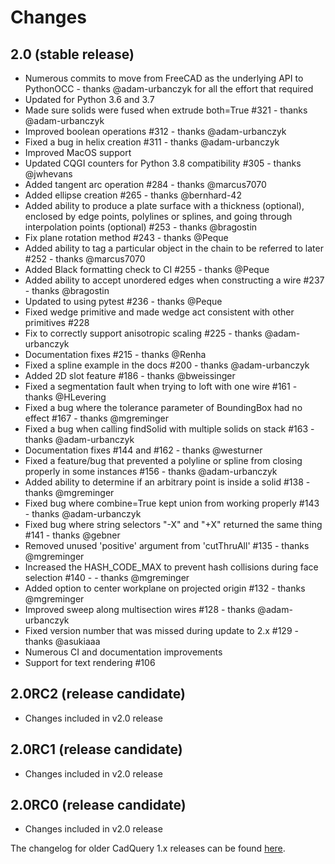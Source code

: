 Changes
=======

2.0 (stable release)
------
   * Numerous commits to move from FreeCAD as the underlying API to PythonOCC - thanks @adam-urbanczyk for all the effort that required
   * Updated for Python 3.6 and 3.7
   * Made sure solids were fused when extrude both=True #321 - thanks @adam-urbanczyk
   * Improved boolean operations #312 - thanks @adam-urbanczyk
   * Fixed a bug in helix creation #311 - thanks @adam-urbanczyk
   * Improved MacOS support
   * Updated CQGI counters for Python 3.8 compatibility #305 - thanks @jwhevans
   * Added tangent arc operation #284 - thanks @marcus7070
   * Added ellipse creation #265 - thanks @bernhard-42
   * Added ability to produce a plate surface with a thickness (optional), enclosed by edge points, polylines or splines, and going through interpolation points (optional) #253 - thanks @bragostin
   * Fix plane rotation method #243 - thanks @Peque
   * Added ability to tag a particular object in the chain to be referred to later #252 - thanks @marcus7070
   * Added Black formatting check to CI #255 - thanks @Peque
   * Added ability to accept unordered edges when constructing a wire #237 - thanks @bragostin
   * Updated to using pytest #236 - thanks @Peque
   * Fixed wedge primitive and made wedge act consistent with other primitives #228
   * Fix to correctly support anisotropic scaling #225 - thanks @adam-urbanczyk
   * Documentation fixes #215 - thanks @Renha
   * Fixed a spline example in the docs #200 - thanks @adam-urbanczyk
   * Added 2D slot feature #186 - thanks @bweissinger
   * Fixed a segmentation fault when trying to loft with one wire #161 - thanks @HLevering
   * Fixed a bug where the tolerance parameter of BoundingBox had no effect #167 - thanks @mgreminger
   * Fixed a bug when calling findSolid with multiple solids on stack #163 - thanks @adam-urbanczyk
   * Documentation fixes #144 and #162 - thanks @westurner
   * Fixed a feature/bug that prevented a polyline or spline from closing properly in some instances #156 - thanks @adam-urbanczyk
   * Added ability to determine if an arbitrary point is inside a solid #138 - thanks @mgreminger
   * Fixed bug where combine=True kept union from working properly #143 - thanks @adam-urbanczyk
   * Fixed bug where string selectors "-X" and "+X" returned the same thing #141 - thanks @gebner
   * Removed unused 'positive' argument from 'cutThruAll' #135 - thanks @mgreminger
   * Increased the HASH_CODE_MAX to prevent hash collisions during face selection #140 - - thanks @mgreminger
   * Added option to center workplane on projected origin #132 - thanks @mgreminger
   * Improved sweep along multisection wires #128 - thanks @adam-urbanczyk
   * Fixed version number that was missed during update to 2.x #129 - thanks @asukiaaa
   * Numerous CI and documentation improvements
   * Support for text rendering #106

2.0RC2 (release candidate)
------
   * Changes included in v2.0 release

2.0RC1 (release candidate)
------
   * Changes included in v2.0 release

2.0RC0 (release candidate)
------
   * Changes included in v2.0 release

The changelog for older CadQuery 1.x releases can be found [here](https://github.com/dcowden/cadquery/blob/master/changes.md).
